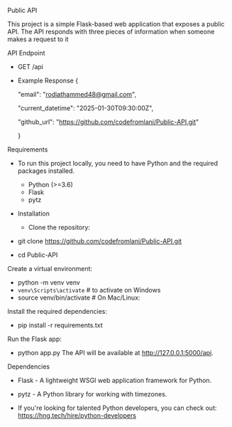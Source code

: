 Public API

This project is a simple Flask-based web application that exposes a public API. The API responds with three pieces of information when someone makes a request to it


API Endpoint
- GET /api
 - Example Response
    {

    "email": "rodiathammed48@gmail.com",

    "current_datetime": "2025-01-30T09:30:00Z",

    "github_url": "https://github.com/codefromlani/Public-API.git"

    }


Requirements
- To run this project locally, you need to have Python and the required packages installed.

    - Python (>=3.6)
    - Flask
    - pytz


- Installation

  - Clone the repository:

- git clone https://github.com/codefromlani/Public-API.git
- cd Public-API

Create a virtual environment:

- python -m venv venv
 - `venv\Scripts\activate` # to activate on Windows 
 - source venv/bin/activate # On Mac/Linux:

Install the required dependencies:

- pip install -r requirements.txt

Run the Flask app:

- python app.py
The API will be available at http://127.0.0.1:5000/api.

Dependencies

- Flask - A lightweight WSGI web application framework for Python.
- pytz - A Python library for working with timezones.


- If you're looking for talented Python developers, you can check out: https://hng.tech/hire/python-developers